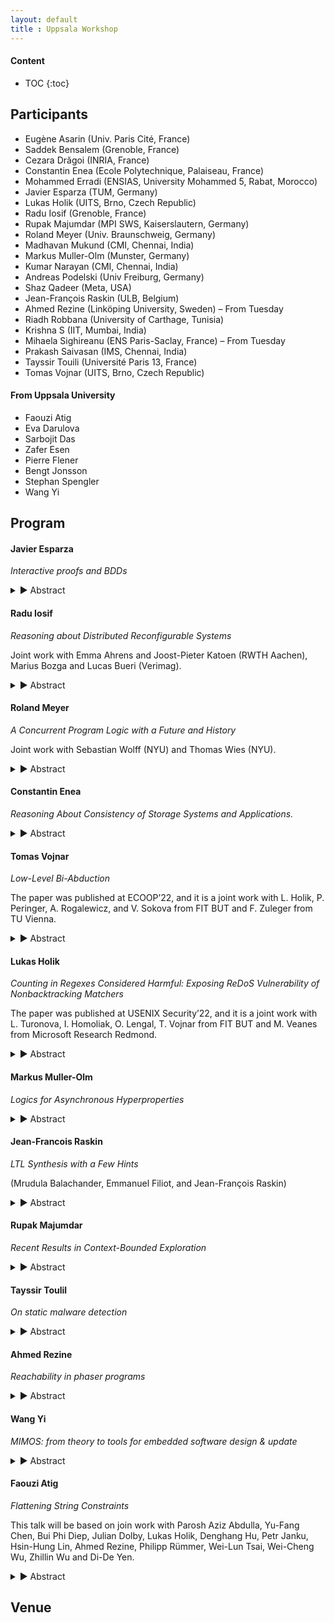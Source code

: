 ```yaml
---
layout: default
title : Uppsala Workshop
---
```


#### Content
* TOC
{:toc}

## Participants
- Eugène Asarin (Univ. Paris Cité, France)
- Saddek Bensalem (Grenoble, France)
- Cezara Drăgoi (INRIA, France)
- Constantin Enea (Ecole Polytechnique, Palaiseau, France)
- Mohammed Erradi (ENSIAS, University Mohammed 5, Rabat, Morocco)
- Javier Esparza (TUM, Germany)
- Lukas Holik (UITS, Brno, Czech Republic)
- Radu Iosif (Grenoble, France)
- Rupak Majumdar (MPI SWS, Kaiserslautern, Germany)
- Roland Meyer (Univ. Braunschweig, Germany)
- Madhavan Mukund (CMI, Chennai, India)
- Markus Muller-Olm (Munster, Germany)
- Kumar Narayan (CMI, Chennai, India)
- Andreas Podelski (Univ Freiburg, Germany)
- Shaz Qadeer (Meta, USA)
- Jean-François Raskin (ULB, Belgium)
- Ahmed Rezine (Linköping University, Sweden) – From Tuesday
- Riadh Robbana (University of Carthage, Tunisia)
- Krishna S (IIT, Mumbai, India)
- Mihaela Sighireanu  (ENS Paris-Saclay, France) – From Tuesday
- Prakash Saivasan (IMS, Chennai, India)
- Tayssir Touili (Université Paris 13, France)
- Tomas Vojnar (UITS, Brno, Czech Republic)

#### From Uppsala University
- Faouzi Atig
- Eva Darulova
- Sarbojit Das
- Zafer Esen
- Pierre Flener
- Bengt Jonsson
- Stephan Spengler
- Wang Yi

## Program

#### Javier Esparza

*Interactive proofs and BDDs*

<details>
  <summary>▶ Abstract</summary>
  IP=PSPACE is proved by exhibiting an interactive proof
  system for QBF, often called the SumCheck algorithm.
  SumCheck runs in polynomial time for Verifier, but in
  exponential time for Prover.

  Assume that Prover solves QBF instances using BDDs.
  (That is, given a QBF formula Ax1 Ex2 Ax3 .. Exn F,
  Prover constructs BDDs for F, Exn F, Ax(n-1) Exn F etc.)
  We give an implementation of SumCheck in which Prover runs
  in polynomial time **in the size of the BDDs**. In particular,
  a BDD-based QBF-solver can be easily instrumented so that
  it produces interactive certificates.

  More generally, we are implementing a BDD library that
  produces interactive proof certificates. I'll report on
  this work.
</details>

#### Radu Iosif

*Reasoning about Distributed Reconfigurable Systems*

Joint work with Emma Ahrens and Joost-Pieter Katoen (RWTH Aachen), Marius Bozga and Lucas Bueri (Verimag).

<details>
  <summary>▶ Abstract</summary>
  We present a Hoare-style calculus for formal reasoning about
  reconfiguration programs of distributed systems. Such programs create
  and delete processes and/or interactions (communication channels) while
  processes in the network communicate by handshaking. Our proof calculus uses a
  resource logic, in the spirit of Separation Logic, to give local specifications of reconfiguration
  actions. Parameterized distributed systems with an unbounded number of
  processes are described using inductively defined predicates. The
  correctness of reconfiguration programs relies on havoc invariants,
  that are assertions about the ongoing interactions in a part of the
  system that is not affected by the structural change caused by the
  reconfiguration. The rest of the talk is concerned with automation issues,
  with a survey of the decision procedures (satisfiability, entailment) for the logic
  and the presentation of a method that proves havoc invariants automatically.
  The latter is inspired by Regular Model Checking, a domain of verification
  pioneered by Ahmed Bouajjani.
</details>

#### Roland Meyer

*A Concurrent Program Logic with a Future and History*

Joint work with Sebastian Wolff (NYU) and Thomas Wies (NYU).

<details>
  <summary>▶ Abstract</summary>
Verifying fine-grained optimistic concurrent programs remains an open problem. Modern program logics provide abstraction mechanisms and compositional reasoning principles to deal with the inherent complexity. However, their use is mostly confined to pencil-and-paper or mechanized proofs. We devise a new separation logic geared towards the lacking automation. While local reasoning is known to be crucial for automation, we are the first to show how to retain this locality for (i) reasoning about inductive properties without the need for ghost code, and (ii) reasoning about computation histories in hindsight. We implemented our new logic in a tool and used it to automatically verify challenging concurrent search structures that require inductive properties and hindsight reasoning, such as the Harris set.
</details>

#### Constantin Enea

*Reasoning About Consistency of Storage Systems and Applications.*

<details>
  <summary>▶ Abstract</summary>
  Modern applications such as e-commerce platforms are centered around using large-scale storage systems for storing and retrieving data. In the presence of concurrent accesses, these storage systems trade off consistency for performance. The weaker the consistency level, the more behaviors a storage system is allowed to exhibit and it is up to the developer to ensure that their application can tolerate those behaviors. However, these weak behaviors only occur rarely in practice and outside the control of the application, making it difficult for developers to check the robustness of their code against weak consistency levels.

  In this talk I will give an overview of algorithmic methods for checking whether a storage system conforms to a certain consistency level or that an application satisfies its intended specification when run under a given consistency level.
</details>

#### Tomas Vojnar

*Low-Level Bi-Abduction*

The paper was published at ECOOP’22, and it is a joint work with L. Holik, P. Peringer, A. Rogalewicz, and V. Sokova from FIT BUT and F. Zuleger from TU Vienna.

<details>
  <summary>▶ Abstract</summary>
  The paper proposes a new static analysis designed to handle open programs, i.e., fragments of programs, with dynamic pointer-linked data structures - in particular, various kinds of lists - that employ advanced low-level pointer operations. The goal is to allow such programs be analysed without a need of writing analysis harnesses that would first initialise the structures being handled. The approach builds on a special flavour of separation logic and the approach of bi-abduction. The code of interest is analyzed along the call tree, starting from its leaves, with each function analysed just once without any call context, leading to a set of contracts summarizing the behaviour of the analysed functions. In order to handle the considered programs, methods of abduction existing in the literature are significantly modified and extended in the paper. The proposed approach has been implemented in a tool prototype and successfully evaluated on not large but complex programs.
</details>

#### Lukas Holik

*Counting in Regexes Considered Harmful: Exposing ReDoS Vulnerability of Nonbacktracking Matchers*

The paper was published at USENIX Security’22, and it is a joint work with L. Turonova, I. Homoliak, O. Lengal, T. Vojnar from FIT BUT and M. Veanes from Microsoft Research Redmond.

<details>
  <summary>▶ Abstract</summary>
  In this paper, we study the performance characteristics of nonbacktracking regex matchers and their vulnerability against ReDoS (regular expression denial of service) attacks. We focus on their known Achilles heel, which are extended regexes that use bounded quantifiers (e.g., '(ab){100}'). We propose a method for generating input texts that can cause ReDoS attacks on these matchers. The method exploits the bounded repetition and uses it to force expensive simulations of the deterministic automaton for the regex. We perform an extensive experimental evaluation of our and other state-of-the-art ReDoS generators on a large set of practical regexes with a comprehensive set of backtracking and nonbacktracking matchers, as well as experiments where we demonstrate ReDoS attacks on state-of-the-art real-world security applications containing SNORT with Hyperscan and the HW-accelerated regex matching engine on the NVIDIA BlueField-2 card. Our experiments show that bounded repetition is indeed a notable weakness of nonbacktracking matchers, with our generator being the only one capable of significantly increasing their running time.
</details>

#### Markus Muller-Olm

*Logics for Asynchronous Hyperproperties*

<details>
  <summary>▶ Abstract</summary>
  Logics for Hyperproperties have received increasing attention in the last decade due to their importance e.g. for security analyses. Past approaches have focussed on synchronous properties, i.e. techniques in which different paths are explored lockstepwise. More recently automata models and logics supporting also asynchronous hyperproperties have been studied. In this talk I will survey recent research on logics for asynchronous hyperproperties.
</details>

#### Jean-Francois Raskin

*LTL Synthesis with a Few Hints*

(Mrudula Balachander, Emmanuel Filiot, and Jean-François Raskin)

<details>
  <summary>▶ Abstract</summary>
  We study a variant of the problem of synthesizing Mealy machines that enforce LTL specifications against a hostile environment. In the variant studied here, the user provides the high level LTL specification $\varphi$ of the system to design, and a set $E$ of examples of executions that the solution must produce. Our synthesis algorithm works in two phases. First, it generalizes the decisions taken along the examples $E$ using tailored extensions of automata learning algorithms. This phase generalizes the user-provided examples in $E$ while preserving realizability of $\varphi$. Second, the algorithm turns the (usually) incomplete Mealy machine obtained by the learning phase into a complete Mealy machine that realizes $\varphi$. The examples are used to guide the synthesis procedure. We provide a completness result that shows that our procedure can learn any Mealy machine $M$ that realizes $\varphi$ with a small (polynomial) set of examples. We also show that our problem, that generalizes the classical LTL synthesis problem (i.e. when $E=\emptyset$), matches its worst-case complexity. The additional cost of learning from $E$ is even polynomial in the size of $E$ and in the size of a symbolic representation of solutions that realize $\varphi$. This symbolic representation is computed by the synthesis algorithm implemented in {\sc Acacia-Bonzai} when solving the plain LTL synthesis problem. We illustrate the practical interest of our approach on a set of examples.
</details>

#### Rupak Majumdar

*Recent Results in Context-Bounded Exploration*

<details>
  <summary>▶ Abstract</summary>
  Context-bounded exploration is a way to structure the state space of a concurrent multithreaded program by restricting the number of times a thread can be context switched. Since its introduction by Qadeer and Rehof about two decades ago, it has led to many new and interesting results, both theoretical and practical.
  I will survey some recent results in the theory of context-bounded exploration. Our model and results are inspired by a seminal paper of Atig, Bouajjani, and Qadeer from 2009.
</details>

#### Tayssir Toulil

*On static malware detection*

<details>
  <summary>▶ Abstract</summary>
  The number of malware is growing extraordinarily fast. A  malware may
bring
serious damage. Thus, it is crucial to have efficient up-to-date virus
detectors.
Existing antivirus systems  use various detection techniques to identify
viruses
such as (1) code emulation where the virus is executed in a virtual
environment
to get detected; or (2) signature detection, where a signature is a
pattern of program
code that characterizes  the virus. A file is declared as a virus  if it
contains a
sequence of binary code instructions that matches  one  of the known
signatures.
These techniques are becoming insufficient. Indeed, emulation based
techniques
can only check the program's behavior in a limited time interval.  As
for signature
based systems, it is very easy to virus developers to  get around them.
Thus, a robust malware detection technique needs  to check the behavior
(not the syntax)
of the program without executing it.
We show in this talk how using behavior  signatures allow to efficiently
detect malwares
in a completely static way. We implemented our techniques in a tool, and
we applied
it to detect several viruses. Our results are encouraging. In
particular, our tool
 was able to detect more than 800 viruses. Several of these viruses
could not be
detected by well-known anti-viruses such as Avira, Avast, Norton,
Kaspersky and McAfee.
</details>

#### Ahmed Rezine

*Reachability in phaser programs*

<details>
  <summary>▶ Abstract</summary>
  We consider the problem of statically checking control state reachability (as in possibility of assertion violations, race conditions or runtime errors) and plain reachability (as in deadlock-freedom) of phaser programs. Phasers are a modern non-trivial synchronization construct that supports dynamic parallelism with runtime registration and deregistration of spawned tasks. They allow for collective and point-to-point synchronizations. For instance, phasers can enforce barriers or producer-consumer synchronization schemes among all or subsets of the running tasks. Implementations are found in modern languages such as Habanero Java. Phasers essentially associate phases to individual tasks and use their runtime values to restrict possible concurrent executions. Unbounded phases may result in infinite transition systems even in the case of programs only creating finite numbers of tasks and phasers.
</details>

#### Wang Yi

*MIMOS: from theory to tools for embedded software design & update*

<details>
  <summary>▶ Abstract</summary>
  Today, the functionality and economical value of industrial systems and products, such as cars, airplanes, and medical equipment, is deﬁned and realized by embedded software. Dynamic software updates are critical for new features, product customization and security patches, but presently are not well supported for safety-critical systems.  MIMOS is a tool environment providing a new design paradigm and software tools for building embedded software  which can be updated on demand dynamically, safely, and securely over their operational life-time. The talk will be concluded with a tool demo.
</details>

#### Faouzi Atig

*Flattening String Constraints*

This talk will be based on join work with Parosh Aziz Abdulla, Yu-Fang Chen, Bui Phi Diep, Julian Dolby, Lukas Holik, Denghang Hu, Petr Janku, Hsin-Hung Lin, Ahmed Rezine, Philipp Rümmer, Wei-Lun Tsai, Wei-Cheng Wu, Zhillin Wu and Di-De Yen.

<details>
  <summary>▶ Abstract</summary>
  String data type is present in all modern programming and is a part of the core semantics of programming languages such as JavaScript and Python. The testing and verification of such programs require a decision procedure for string constraints. The types of constraints include: (1) equality constraints of the form t1 = t2 where t1 and t2 consist of a sequence of string variables and constants, (2) regular constraints of the form x 2 R where x is a string variable and R is a regular language, and (3) integer constraints which are linear arithmetic formulas over the length of the string variables. In this keynote talk, we will present our recent decision procedure for string constraints. We will focus on the decision procedure that uses the Counter-Example Guided Abstraction Refinement (CEGAR) framework which contains both an under- and an over-approximation module running in an alternating manner. The flow of information between these modules is used to increase their precision in an automatic manner.
</details>

## Venue
